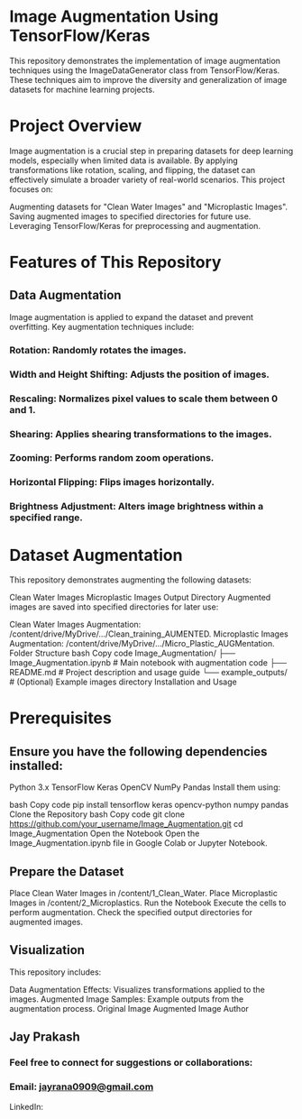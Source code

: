 # Image Augmentation Using TensorFlow/Keras
This repository demonstrates the implementation of image augmentation techniques using the ImageDataGenerator class from TensorFlow/Keras. These techniques aim to improve the diversity and generalization of image datasets for machine learning projects.

# Project Overview
Image augmentation is a crucial step in preparing datasets for deep learning models, especially when limited data is available. By applying transformations like rotation, scaling, and flipping, the dataset can effectively simulate a broader variety of real-world scenarios. This project focuses on:

Augmenting datasets for "Clean Water Images" and "Microplastic Images".
Saving augmented images to specified directories for future use.
Leveraging TensorFlow/Keras for preprocessing and augmentation.
# Features of This Repository
## Data Augmentation
Image augmentation is applied to expand the dataset and prevent overfitting. Key augmentation techniques include:

### Rotation: Randomly rotates the images.
### Width and Height Shifting: Adjusts the position of images.
### Rescaling: Normalizes pixel values to scale them between 0 and 1.
### Shearing: Applies shearing transformations to the images.
### Zooming: Performs random zoom operations.
### Horizontal Flipping: Flips images horizontally.
### Brightness Adjustment: Alters image brightness within a specified range.
# Dataset Augmentation
This repository demonstrates augmenting the following datasets:

Clean Water Images
Microplastic Images
Output Directory
Augmented images are saved into specified directories for later use:

Clean Water Images Augmentation: /content/drive/MyDrive/.../Clean_training_AUMENTED.
Microplastic Images Augmentation: /content/drive/MyDrive/.../Micro_Plastic_AUGMentation.
Folder Structure
bash
Copy code
Image_Augmentation/
├── Image_Augmentation.ipynb  # Main notebook with augmentation code
├── README.md                 # Project description and usage guide
└── example_outputs/          # (Optional) Example images directory
Installation and Usage
# Prerequisites
## Ensure you have the following dependencies installed:

Python 3.x
TensorFlow
Keras
OpenCV
NumPy
Pandas
Install them using:

bash
Copy code
pip install tensorflow keras opencv-python numpy pandas
Clone the Repository
bash
Copy code
git clone https://github.com/your_username/Image_Augmentation.git
cd Image_Augmentation
Open the Notebook
Open the Image_Augmentation.ipynb file in Google Colab or Jupyter Notebook.

## Prepare the Dataset
Place Clean Water Images in /content/1_Clean_Water.
Place Microplastic Images in /content/2_Microplastics.
Run the Notebook
Execute the cells to perform augmentation. Check the specified output directories for augmented images.

## Visualization
This repository includes:

Data Augmentation Effects: Visualizes transformations applied to the images.
Augmented Image Samples: Example outputs from the augmentation process.
Original Image	Augmented Image
Author
## Jay Prakash
### Feel free to connect for suggestions or collaborations:

### Email: jayrana0909@gmail.com
LinkedIn: 
